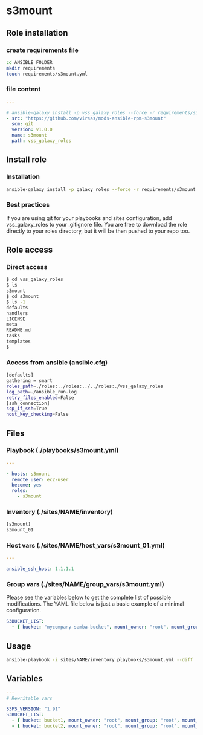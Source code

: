# s3mount

## Role installation

### create requirements file

``` bash
cd ANSIBLE_FOLDER
mkdir requirements
touch requirements/s3mount.yml
```

### file content

``` yaml
---

# ansible-galaxy install -p vss_galaxy_roles --force -r requirements/s3mount.yml
- src: "https://github.com/virsas/mods-ansible-rpm-s3mount"
  scm: git
  version: v1.0.0
  name: s3mount
  path: vss_galaxy_roles
```

## Install role

### Installation

``` bash
ansible-galaxy install -p galaxy_roles --force -r requirements/s3mount.yml
```

### Best practices

If you are using git for your playbooks and sites configuration, add vss_galaxy_roles to your .gitignore file. You are free to download the role directly to your roles directory, but it will be then pushed to your repo too.

## Role access

### Direct access

``` bash
$ cd vss_galaxy_roles
$ ls
s3mount
$ cd s3mount
$ ls -1
defaults
handlers
LICENSE
meta
README.md
tasks
templates
$
```

### Access from ansible (ansible.cfg)

``` bash
[defaults]
gathering = smart
roles_path=./roles:../roles:../../roles:./vss_galaxy_roles
log_path=./ansible_run.log
retry_files_enabled=False
[ssh_connection]
scp_if_ssh=True
host_key_checking=False
```

## Files

### Playbook (./playbooks/s3mount.yml)

``` yaml
---

- hosts: s3mount
  remote_user: ec2-user
  become: yes
  roles:
    - s3mount
```

### Inventory (./sites/NAME/inventory)

``` txt
[s3mount]
s3mount_01
```

### Host vars (./sites/NAME/host_vars/s3mount_01.yml)

``` yaml
---

ansible_ssh_host: 1.1.1.1
```

### Group vars (./sites/NAME/group_vars/s3mount.yml)

Please see the variables below to get the complete list of possible modifications. The YAML file below is just a basic example of a minimal configuration.

``` yaml
S3BUCKET_LIST:
  - { bucket: "mycompany-samba-bucket", mount_owner: "root", mount_group: "users", mount_mode: "0770", mount_point: "samba", iam_user: "AKIAXXXXXXXXXXXXXXXXXXX", iam_key: "XXXXXXXXXXXXXXXXXXXXXXXXXXXXXXXXX" }
```

## Usage

``` bash
ansible-playbook -i sites/NAME/inventory playbooks/s3mount.yml --diff
```

## Variables

``` yml
---
# Rewritable vars

S3FS_VERSION: "1.91"
S3BUCKET_LIST:
  - { bucket: bucket1, mount_owner: "root", mount_group: "root", mount_mode: "0770", mount_point: "mount1", iam_user: "AKAIXXXXXXXXX1", iam_key: "XXXXXXXXXXXXXXXXXXX" }
  - { bucket: bucket2, mount_owner: "root", mount_group: "root", mount_mode: "0770", mount_point: "mount2", iam_user: "AKAIXXXXXXXXX2", iam_key: "XXXXXXXXXXXXXXXXXXX" }
```
